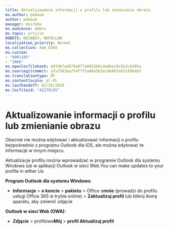 ```yaml
---
title: Aktualizowanie informacji o profilu lub zmienianie obrazu
ms.author: pebaum
author: pebaum
manager: mnirkhe
ms.audience: Admin
ms.topic: article
ROBOTS: NOINDEX, NOFOLLOW
localization_priority: Normal
ms.collection: Adm_O365
ms.custom:
- "9001105"
- "3066"
ms.openlocfilehash: 4d7d6fad670a877a0912b6c4a4bec0c5b3c6505e
ms.sourcegitcommit: a7a7581ba754f7f5a46e5b2ec0e667e82c8964b5
ms.translationtype: MT
ms.contentlocale: pl-PL
ms.lasthandoff: 02/26/2020
ms.locfileid: "42279135"
---
```

# <a name="update-my-profile-information-or-change-my-picture"></a>Aktualizowanie informacji o profilu lub zmienianie obrazu

Obecnie nie można edytować i aktualizować informacji o profilu bezpośrednio z programu Outlook dla iOS, ale można edytować te informacje w innym miejscu. 

Aktualizacje profilu można wprowadzać w programie Outlook dla systemu Windows lub w aplikacji Outlook w sieci Web.You can make updates to your profile in either Us 

**Program Outlook dla systemu Windows**: 

- **Informacje** > **o koncie** > **pakietu** > Office o**mnie** (prowadzi do profilu usługi Office 365 w trybie online) > **Zaktualizuj profil** lub kliknij ikonę aparatu, aby zmienić zdjęcie  
  
**Outlook w sieci Web (OWA):** 

- **Zdjęcie** > profilowe**Mój** > **profil Aktualizuj profil**
